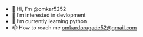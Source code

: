 - 👋 Hi, I’m @omkar5252
- 👀 I’m interested in devlopment
- 🌱 I’m currently learning python
- 📫 How to reach me omkardorugade52@gmail.com

<!---
omkar5252/omkar5252 is a ✨ special ✨ repository because its `README.md` (this file) appears on your GitHub profile.
You can click the Preview link to take a look at your changes.
--->
